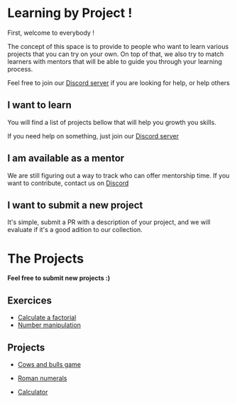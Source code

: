 # Learning by Project !

First, welcome to everybody !

The concept of this space is to provide to people who want to learn various projects that you can try on your own. On top of that, we also try to match learners with mentors that will be able to guide you through your learning process.

Feel free to join our [Discord server](https://discord.gg/C7QvaJue) if you are looking for help, or help others

## I want to learn
You will find a list of projects bellow that will help you growth you skills.

If you need help on something, just join our [Discord server](https://discord.gg/C7QvaJue)

## I am available as a mentor
We are still figuring out a way to track who can offer mentorship time. If you want to contribute, contact us on [Discord](https://discord.gg/C7QvaJue)


## I want to submit a new project
It's simple, submit a PR with a description of your project, and we will evaluate if it's a good adition to our collection.



# The Projects

**Feel free to submit new projects :)**


## Exercices
- [Calculate a factorial](exercises/calculate-a-factorial.md)
- [Number manipulation](exercises/number-manipulation.md)

## Projects

- [Cows and bulls game](projects/cows-and-bulls/cows-and-bulls.md)

- [Roman numerals](projects/roman-numerals/readme.md)

- [Calculator](projects/calculator/readme.md)
